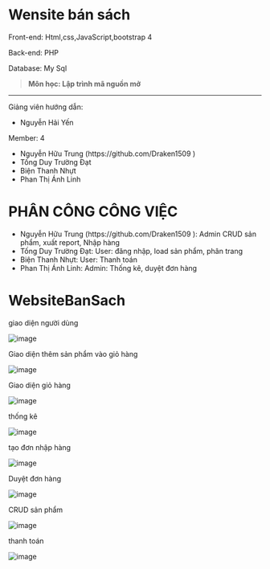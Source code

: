 
# Wensite bán sách
<p>Front-end: Html,css,JavaScript,bootstrap 4 </p>
<p>Back-end: PHP</p>
<p>Database: My Sql </p>


>**Môn học:  Lập trình mã nguồn mở**

<hr/>
<p>Giảng viên hướng dẫn:</p>
<ul>
  <li>Nguyễn Hải Yến</li>
</ul>
<p>Member: 4</p> 
<ul>

  <li>Nguyễn Hữu Trung (https://github.com/Draken1509 )</li>
  <li>Tống Duy Trường Đạt</li>
  <li>Biện Thanh Nhựt</li>
  <li>Phan Thị Ánh Linh</li>
</ul>


# PHÂN CÔNG CÔNG VIỆC
<ul>
  <li>Nguyễn Hữu Trung (https://github.com/Draken1509 ): Admin CRUD sản phẩm, xuất report, Nhập hàng</li>
  <li>Tống Duy Trường Đạt: User: đăng nhập, load sản phẩm, phân trang</li>
  <li>Biện Thanh Nhựt: User: Thanh toán</li>
  <li>Phan Thị Ánh Linh: Admin: Thống kê, duyệt đơn hàng</li>
</ul>

</div>


# WebsiteBanSach
<p>  giao diện người dùng </p>

![image](https://user-images.githubusercontent.com/86176263/253220870-492bc812-73e1-4898-adea-2e3ae0e7c32c.png)

<p>  Giao diện thêm sản phẩm vào giỏ hàng</p> 

![image](https://user-images.githubusercontent.com/86176263/253220844-73e7626f-40e6-4682-a059-8690beb24b5e.png)

<p>  Giao diện  giỏ hàng</p> 

![image](https://user-images.githubusercontent.com/86176263/253220826-69adbd51-539e-446a-9f7f-2136502bf758.png)

<p>  thống kê</p> 

![image](https://user-images.githubusercontent.com/86176263/253220773-a1051376-59d0-450f-8f78-ce9c7fefe431.png)

<p>  tạo đơn nhập hàng</p> 

![image](https://user-images.githubusercontent.com/86176263/253220784-cc1afdc3-cc67-4278-a04f-987ef443cd65.png)

<p>  Duyệt đơn hàng</p> 

![image](https://user-images.githubusercontent.com/86176263/253220805-05a4b7bc-1e5b-4718-9954-d3bc1573a6c5.png)

<p>  CRUD sản phẩm</p> 

![image](https://user-images.githubusercontent.com/86176263/253220882-e7048d3b-fe39-4201-9401-4bda0c190fda.png)


<p>  thanh toán</p> 

![image](https://user-images.githubusercontent.com/86176263/253220816-85d57fa6-5e77-4403-a829-1ee27ddaa0a1.png)

